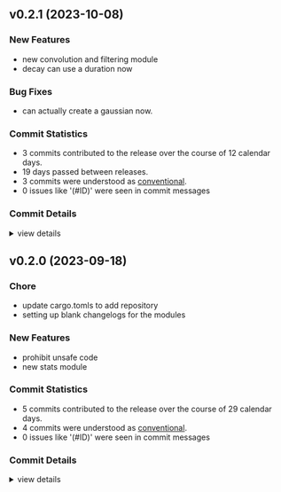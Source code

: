 


## v0.2.1 (2023-10-08)

### New Features

 - <csr-id-f3d2d7bb7a12f1c49c5f732cd800afc1e5dd01fe/> new convolution and filtering module
 - <csr-id-cc0585f380c7ae6a25b1dd490489182a741fe3f8/> decay can use a duration now

### Bug Fixes

 - <csr-id-aa196c427363cde6523eb2b509b972ea0a089bb3/> can actually create a gaussian now.

### Commit Statistics

<csr-read-only-do-not-edit/>

 - 3 commits contributed to the release over the course of 12 calendar days.
 - 19 days passed between releases.
 - 3 commits were understood as [conventional](https://www.conventionalcommits.org).
 - 0 issues like '(#ID)' were seen in commit messages

### Commit Details

<csr-read-only-do-not-edit/>

<details><summary>view details</summary>

 * **Uncategorized**
    - New convolution and filtering module ([`f3d2d7b`](https://github.com/spmadden/irox/commit/f3d2d7bb7a12f1c49c5f732cd800afc1e5dd01fe))
    - Can actually create a gaussian now. ([`aa196c4`](https://github.com/spmadden/irox/commit/aa196c427363cde6523eb2b509b972ea0a089bb3))
    - Decay can use a duration now ([`cc0585f`](https://github.com/spmadden/irox/commit/cc0585f380c7ae6a25b1dd490489182a741fe3f8))
</details>

## v0.2.0 (2023-09-18)

<csr-id-80d2b88bdcb553faaeafc09673c31d7ebedafd19/>
<csr-id-1a365333397b02a5f911d0897c3bf0c80f6c2b80/>

### Chore

 - <csr-id-80d2b88bdcb553faaeafc09673c31d7ebedafd19/> update cargo.tomls to add repository
 - <csr-id-1a365333397b02a5f911d0897c3bf0c80f6c2b80/> setting up blank changelogs for the modules

### New Features

 - <csr-id-c088de020214e47f28391d0af5a64abe56ad185b/> prohibit unsafe code
 - <csr-id-31e1ea489779beab0398a89ecd630a1e3a6b3812/> new stats module

### Commit Statistics

<csr-read-only-do-not-edit/>

 - 5 commits contributed to the release over the course of 29 calendar days.
 - 4 commits were understood as [conventional](https://www.conventionalcommits.org).
 - 0 issues like '(#ID)' were seen in commit messages

### Commit Details

<csr-read-only-do-not-edit/>

<details><summary>view details</summary>

 * **Uncategorized**
    - Release irox-enums_derive v0.2.0, irox-enums v0.2.0, irox-tools v0.2.0, irox-units v0.2.0, irox-carto v0.2.0, irox-csv v0.2.0, irox-egui-extras v0.2.0, irox-networking v0.2.0, irox-types v0.2.0, irox-influxdb_v1 v0.2.0, irox-structs_derive v0.2.0, irox-structs v0.2.0, irox-nmea0183 v0.1.0, irox-sirf v0.2.0, irox-stats v0.2.0, irox-winlocation-api v0.1.0, irox v0.2.0, safety bump 10 crates ([`6a72204`](https://github.com/spmadden/irox/commit/6a722046661ceef02a66c2067e2c5c15ce102e04))
    - Update cargo.tomls to add repository ([`80d2b88`](https://github.com/spmadden/irox/commit/80d2b88bdcb553faaeafc09673c31d7ebedafd19))
    - Setting up blank changelogs for the modules ([`1a36533`](https://github.com/spmadden/irox/commit/1a365333397b02a5f911d0897c3bf0c80f6c2b80))
    - Prohibit unsafe code ([`c088de0`](https://github.com/spmadden/irox/commit/c088de020214e47f28391d0af5a64abe56ad185b))
    - New stats module ([`31e1ea4`](https://github.com/spmadden/irox/commit/31e1ea489779beab0398a89ecd630a1e3a6b3812))
</details>

